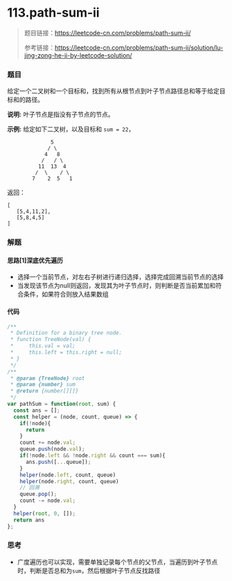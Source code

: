 # 113.path-sum-ii

> 题目链接：https://leetcode-cn.com/problems/path-sum-ii/
>
> 参考链接：https://leetcode-cn.com/problems/path-sum-ii/solution/lu-jing-zong-he-ii-by-leetcode-solution/
>

### 题目

给定一个二叉树和一个目标和，找到所有从根节点到叶子节点路径总和等于给定目标和的路径。

**说明:** 叶子节点是指没有子节点的节点。

**示例:**
给定如下二叉树，以及目标和 `sum = 22`，

```
              5
             / \
            4   8
           /   / \
          11  13  4
         /  \    / \
        7    2  5   1
```

返回：

```
[
   [5,4,11,2],
   [5,8,4,5]
]
```



### 解题

#### 思路[1]深底优先遍历

* 选择一个当前节点，对左右子树进行递归选择，选择完成回溯当前节点的选择
* 当发现该节点为null则返回，发现其为叶子节点时，则判断是否当前累加和符合条件，如果符合则放入结果数组

#### 代码

```javascript
/**
 * Definition for a binary tree node.
 * function TreeNode(val) {
 *     this.val = val;
 *     this.left = this.right = null;
 * }
 */
/**
 * @param {TreeNode} root
 * @param {number} sum
 * @return {number[][]}
 */
var pathSum = function(root, sum) {
  const ans = [];
  const helper = (node, count, queue) => {
    if(!node){
      return
    }
    count += node.val;
    queue.push(node.val);
    if(!node.left && !node.right && count === sum){
      ans.push([...queue]);
    }
    helper(node.left, count, queue)
    helper(node.right, count, queue)
    // 回溯
    queue.pop();
    count -= node.val;
  }
  helper(root, 0, []);
  return ans
};
```



### 思考

* 广度遍历也可以实现，需要单独记录每个节点的父节点，当遍历到叶子节点时，判断是否总和为`sum`，然后根据叶子节点反找路径